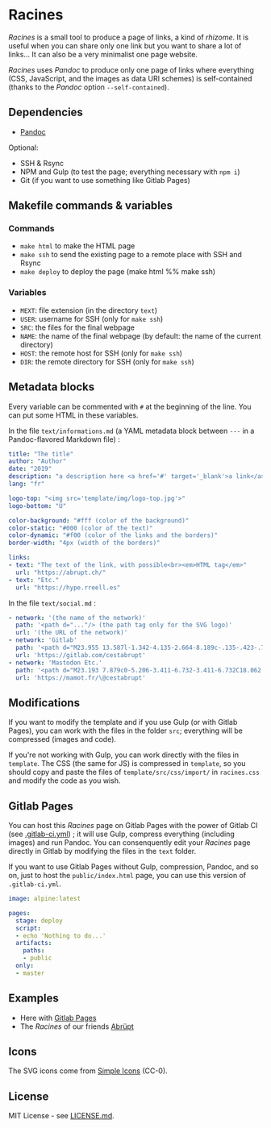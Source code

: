 ﻿# Racines

*Racines* is a small tool to produce a page of links, a kind of *rhizome*. It is useful when you can share only one link but you want to share a lot of links... It can also be a very minimalist one page website.

*Racines* uses *Pandoc* to produce only one page of links where everything (CSS, JavaScript, and the images as data URI schemes) is self-contained (thanks to the *Pandoc* option `--self-contained`).

## Dependencies

* [Pandoc](http://pandoc.org/)

Optional: 

* SSH & Rsync
* NPM and Gulp (to test the page; everything necessary with `npm i`)
* Git (if you want to use something like Gitlab Pages)

## Makefile commands & variables

### Commands

* `make html` to make the HTML page
* `make ssh` to send the existing page to a remote place with SSH and Rsync 
* `make deploy` to deploy the page (make html %% make ssh)

### Variables

* `MEXT`: file extension (in the directory `text`)
* `USER`: username for SSH (only for `make ssh`)
* `SRC`: the files for the final webpage
* `NAME`: the name of the final webpage (by default: the name of the current directory)
* `HOST`: the remote host for SSH (only for `make ssh`)
* `DIR`: the remote directory for SSH (only for `make ssh`)

## Metadata blocks

Every variable can be commented with `#` at the beginning of the line. You can put some HTML in these variables.

In the file `text/informations.md` (a YAML metadata block between `---` in a Pandoc-flavored Markdown file) :

```yml
title: "The title"
author: "Author"
date: "2019"
description: "a description here <a href='#' target='_blank'>a link</a> #hashtag or @tagyou"
lang: "fr"

logo-top: "<img src='template/img/logo-top.jpg'>"
logo-bottom: "Ü"

color-background: "#fff (color of the background)"
color-static: "#000 (color of the text)"
color-dynamic: "#f00 (color of the links and the borders)"
border-width: "4px (width of the borders)"

links:
- text: "The text of the link, with possible<br><em>HTML tag</em>"
  url: "https://abrupt.ch/"
- text: "Etc."
  url: "https://hype.rreell.es"
```

In the file `text/social.md` :

```yml
- network: '(the name of the network)'
  path: '<path d="..."/> (the path tag only for the SVG logo)'
  url: '(the URL of the network)'
- network: 'Gitlab'
  path: '<path d="M23.955 13.587l-1.342-4.135-2.664-8.189c-.135-.423-.73-.423-.867 0L16.418 9.45H7.582L4.919 1.263C4.783.84 4.185.84 4.05 1.26L1.386 9.449.044 13.587c-.121.375.014.789.331 1.023L12 23.054l11.625-8.443c.318-.235.453-.647.33-1.024"/>'
  url: 'https://gitlab.com/cestabrupt'
- network: 'Mastodon Etc.'
  path: '<path d="M23.193 7.879c0-5.206-3.411-6.732-3.411-6.732C18.062.357 15.108.025 12.041 0h-.076c-3.068.025-6.02.357-7.74 1.147 0 0-3.411 1.526-3.411 6.732 0 1.192-.023 2.618.015 4.129.124 5.092.934 10.109 5.641 11.355 2.17.574 4.034.695 5.535.612 2.722-.15 4.25-.972 4.25-.972l-.09-1.975s-1.945.613-4.129.539c-2.165-.074-4.449-.233-4.799-2.891a5.499 5.499 0 0 1-.048-.745s2.125.52 4.817.643c1.646.075 3.19-.097 4.758-.283 3.007-.359 5.625-2.212 5.954-3.905.517-2.665.475-6.507.475-6.507zm-4.024 6.709h-2.497V8.469c0-1.29-.543-1.944-1.628-1.944-1.2 0-1.802.776-1.802 2.312v3.349h-2.483v-3.35c0-1.536-.602-2.312-1.802-2.312-1.085 0-1.628.655-1.628 1.944v6.119H4.832V8.284c0-1.289.328-2.313.987-3.07.68-.758 1.569-1.146 2.674-1.146 1.278 0 2.246.491 2.886 1.474L12 6.585l.622-1.043c.64-.983 1.608-1.474 2.886-1.474 1.104 0 1.994.388 2.674 1.146.658.757.986 1.781.986 3.07v6.304z"/>'
  url: 'https://mamot.fr/\@cestabrupt'
```

## Modifications

If you want to modify the template and if you use Gulp (or with Gitlab Pages), you can work with the files in the folder `src`; everything will be compressed (images and code).

If you're not working with Gulp, you can work directly with the files in `template`. The CSS (the same for JS) is compressed in `template`, so you should copy and paste the files of `template/src/css/import/` in `racines.css` and modify the code as you wish.

## Gitlab Pages

You can host this *Racines* page on Gitlab Pages with the power of Gitlab CI (see [.gitlab-ci.yml](.gitlab-ci.yml)) ; it will use Gulp, compress everything (including images) and run Pandoc. You can consenquently edit your *Racines* page directly in Gitlab by modifying the files in the `text` folder.

If you want to use Gitlab Pages without Gulp, compression, Pandoc, and so on, just to host the `public/index.html` page, you can use this version of `.gitlab-ci.yml`.

```yml
image: alpine:latest

pages:
  stage: deploy
  script:
  - echo 'Nothing to do...'
  artifacts:
    paths:
    - public
  only:
  - master
```

## Examples

* Here with [Gitlab Pages](https://hyperreelles.gitlab.io/racines)
* The *Racines* of our friends [Abrüpt](https://abrupt.ch/www)

## Icons

The SVG icons come from [Simple Icons](https://simpleicons.org/) (CC-0).

## License

MIT License - see [LICENSE.md](LICENSE.md).
